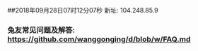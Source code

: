 ##2018年09月28日07时12分07秒 新址: 104.248.85.9
### 兔友常见问题及解答: https://github.com/wanggonging/d/blob/w/FAQ.md
